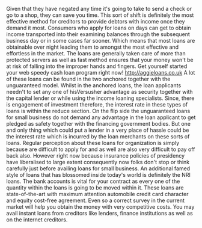 Given that they have negated any time it's going to take to send a check or go to a shop, they can save you time. This sort of shift is definitely the most effective method for creditors to provide debtors with income once they demand it most. Consumers who apply for loans on days can get to obtain income transported into their examining balances through the subsequent business day or in some cases far sooner. Which means that most loans are obtainable over night leading them to amongst the most effective and effortless in the market. The loans are generally taken care of more than protected servers as well as fast method ensures that your money won't be at risk of falling into the improper hands and fingers. Get yourself started your web speedy cash loan program right now! http://aggieloans.co.uk A lot of these loans can be found in the two anchored together with the unguaranteed model. Whilst in the anchored loans, the loan applicants needn't to set any one of hisVersusher advantage as security together with the capital lender or while using the income loaning specialists. Since, there is engagement of investment therefore, the interest rate in these types of loans is within the reduce section. On the flip side the unguaranteed loans for small business do not demand any advantage in the loan applicant to get pledged as safety together with the financing government bodies. But one and only thing which could put a lender in a very place of hassle could be the interest rate which is incurred by the loan merchants on these sorts of loans. Regular perception about these loans for organization is simply because are difficult to apply for and as well are also very difficult to pay off back also. However right now because insurance policies of presidency have liberalised to large extent consequently now folks don't stop or think carefully just before availing loans for small business. An additional famed style of loans that has blossomed inside today's world is definitely the NRI loans. The bank accounts is vital for your contract as every one of the quantity within the loans is going to be moved within it. These loans are state-of-the-art with maximum attention automobile credit card character and equity cost-free agreement. Even so a correct survey in the current market will help you obtain the money with very competitive costs. You may avail instant loans from creditors like lenders, finance institutions as well as on the internet creditors.
